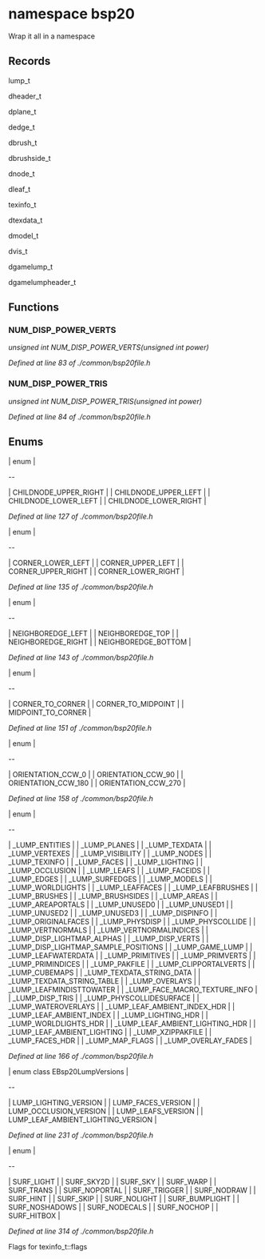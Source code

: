 # namespace bsp20



 Wrap it all in a namespace 



## Records

lump_t

dheader_t

dplane_t

dedge_t

dbrush_t

dbrushside_t

dnode_t

dleaf_t

texinfo_t

dtexdata_t

dmodel_t

dvis_t

dgamelump_t

dgamelumpheader_t



## Functions

### NUM_DISP_POWER_VERTS

*unsigned int NUM_DISP_POWER_VERTS(unsigned int power)*

*Defined at line 83 of ./common/bsp20file.h*

### NUM_DISP_POWER_TRIS

*unsigned int NUM_DISP_POWER_TRIS(unsigned int power)*

*Defined at line 84 of ./common/bsp20file.h*



## Enums

| enum  |

--

| CHILDNODE_UPPER_RIGHT |
| CHILDNODE_UPPER_LEFT |
| CHILDNODE_LOWER_LEFT |
| CHILDNODE_LOWER_RIGHT |


*Defined at line 127 of ./common/bsp20file.h*

| enum  |

--

| CORNER_LOWER_LEFT |
| CORNER_UPPER_LEFT |
| CORNER_UPPER_RIGHT |
| CORNER_LOWER_RIGHT |


*Defined at line 135 of ./common/bsp20file.h*

| enum  |

--

| NEIGHBOREDGE_LEFT |
| NEIGHBOREDGE_TOP |
| NEIGHBOREDGE_RIGHT |
| NEIGHBOREDGE_BOTTOM |


*Defined at line 143 of ./common/bsp20file.h*

| enum  |

--

| CORNER_TO_CORNER |
| CORNER_TO_MIDPOINT |
| MIDPOINT_TO_CORNER |


*Defined at line 151 of ./common/bsp20file.h*

| enum  |

--

| ORIENTATION_CCW_0 |
| ORIENTATION_CCW_90 |
| ORIENTATION_CCW_180 |
| ORIENTATION_CCW_270 |


*Defined at line 158 of ./common/bsp20file.h*

| enum  |

--

| _LUMP_ENTITIES |
| _LUMP_PLANES |
| _LUMP_TEXDATA |
| _LUMP_VERTEXES |
| _LUMP_VISIBILITY |
| _LUMP_NODES |
| _LUMP_TEXINFO |
| _LUMP_FACES |
| _LUMP_LIGHTING |
| _LUMP_OCCLUSION |
| _LUMP_LEAFS |
| _LUMP_FACEIDS |
| _LUMP_EDGES |
| _LUMP_SURFEDGES |
| _LUMP_MODELS |
| _LUMP_WORLDLIGHTS |
| _LUMP_LEAFFACES |
| _LUMP_LEAFBRUSHES |
| _LUMP_BRUSHES |
| _LUMP_BRUSHSIDES |
| _LUMP_AREAS |
| _LUMP_AREAPORTALS |
| _LUMP_UNUSED0 |
| _LUMP_UNUSED1 |
| _LUMP_UNUSED2 |
| _LUMP_UNUSED3 |
| _LUMP_DISPINFO |
| _LUMP_ORIGINALFACES |
| _LUMP_PHYSDISP |
| _LUMP_PHYSCOLLIDE |
| _LUMP_VERTNORMALS |
| _LUMP_VERTNORMALINDICES |
| _LUMP_DISP_LIGHTMAP_ALPHAS |
| _LUMP_DISP_VERTS |
| _LUMP_DISP_LIGHTMAP_SAMPLE_POSITIONS |
| _LUMP_GAME_LUMP |
| _LUMP_LEAFWATERDATA |
| _LUMP_PRIMITIVES |
| _LUMP_PRIMVERTS |
| _LUMP_PRIMINDICES |
| _LUMP_PAKFILE |
| _LUMP_CLIPPORTALVERTS |
| _LUMP_CUBEMAPS |
| _LUMP_TEXDATA_STRING_DATA |
| _LUMP_TEXDATA_STRING_TABLE |
| _LUMP_OVERLAYS |
| _LUMP_LEAFMINDISTTOWATER |
| _LUMP_FACE_MACRO_TEXTURE_INFO |
| _LUMP_DISP_TRIS |
| _LUMP_PHYSCOLLIDESURFACE |
| _LUMP_WATEROVERLAYS |
| _LUMP_LEAF_AMBIENT_INDEX_HDR |
| _LUMP_LEAF_AMBIENT_INDEX |
| _LUMP_LIGHTING_HDR |
| _LUMP_WORLDLIGHTS_HDR |
| _LUMP_LEAF_AMBIENT_LIGHTING_HDR |
| _LUMP_LEAF_AMBIENT_LIGHTING |
| _LUMP_XZIPPAKFILE |
| _LUMP_FACES_HDR |
| _LUMP_MAP_FLAGS |
| _LUMP_OVERLAY_FADES |


*Defined at line 166 of ./common/bsp20file.h*

| enum class EBsp20LumpVersions |

--

| LUMP_LIGHTING_VERSION |
| LUMP_FACES_VERSION |
| LUMP_OCCLUSION_VERSION |
| LUMP_LEAFS_VERSION |
| LUMP_LEAF_AMBIENT_LIGHTING_VERSION |


*Defined at line 231 of ./common/bsp20file.h*

| enum  |

--

| SURF_LIGHT |
| SURF_SKY2D |
| SURF_SKY |
| SURF_WARP |
| SURF_TRANS |
| SURF_NOPORTAL |
| SURF_TRIGGER |
| SURF_NODRAW |
| SURF_HINT |
| SURF_SKIP |
| SURF_NOLIGHT |
| SURF_BUMPLIGHT |
| SURF_NOSHADOWS |
| SURF_NODECALS |
| SURF_NOCHOP |
| SURF_HITBOX |


*Defined at line 314 of ./common/bsp20file.h*

 Flags for texinfo_t::flags 




